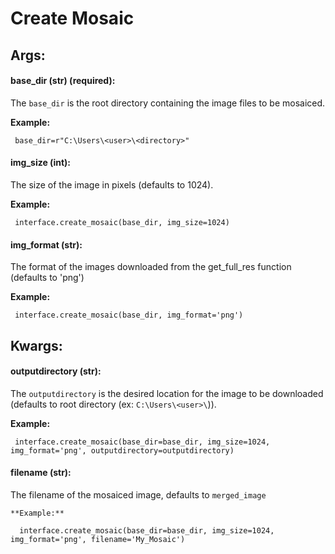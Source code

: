 # Create Mosaic

## Args:

#### base_dir (str) (required):

  The `base_dir` is the root directory containing the image files to be mosaiced.

   **Example:**
   
     base_dir=r"C:\Users\<user>\<directory>"


#### img_size (int):

  The size of the image in pixels (defaults to 1024).

   **Example:**
   
     interface.create_mosaic(base_dir, img_size=1024)

#### img_format (str):

  The format of the images downloaded from the get_full_res function (defaults to 'png')
  
   **Example:**
   
     interface.create_mosaic(base_dir, img_format='png')


## Kwargs:

#### outputdirectory (str):

  The `outputdirectory` is the desired location for the image to be downloaded (defaults to root directory (ex: `C:\Users\<user>\`)).

   **Example:**
   
     interface.create_mosaic(base_dir=base_dir, img_size=1024, img_format='png', outputdirectory=outputdirectory)
	 
#### filename (str):

  The filename of the mosaiced image, defaults to `merged_image`
  
    **Example:**
	
	  interface.create_mosaic(base_dir=base_dir, img_size=1024, img_format='png', filename='My_Mosaic')